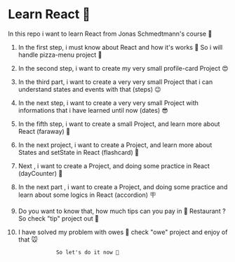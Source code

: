 
# Learn React 👾

In this repo i want to learn React from Jonas Schmedtmann's course 👑

1. In the first step, i must know about React and how it's works 🤔
   So i will handle pizza-menu project 🍕
   
2. In the second step, i want to create my very small profile-card Project 😍

3. In the third part, i want to create a very very small Project that i can understand states and events with that (steps) 😉

4. In the next step, i want to create a very very small Project with informations that i have learned until now (dates) 😎

5. In the fifth step, i want to create a small Project, and learn more about React (faraway) 👜

6. In the next project, i want to create a Project, and learn more about States and setState in React (flashcard) 🤖

7. Next , i want to create a Project, and doing some practice in React (dayCounter) 👣

8. In the next part , i want to create a Project, and doing some practice and learn about some logics in React (accordion) 🪧

9. Do you want to know that, how much tips can you pay in 🍔 Restaurant ? So check "tip" project out 🍟

10. I have solved my problem with owes 🙈 check "owe" project and enjoy of that 🐭
   
                    So let's do it now 🤠 
